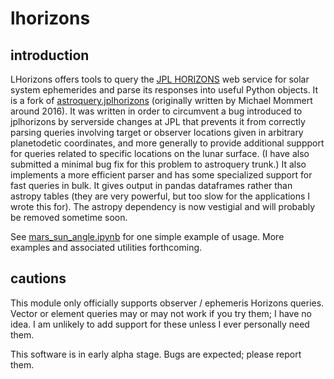 # lhorizons

## introduction

LHorizons offers tools to query the [JPL HORIZONS](https://ssd.jpl.nasa.gov/?horizons) web service for solar system ephemerides and parse its responses into useful Python objects. It is a fork of [astroquery.jplhorizons](https://github.com/astropy/astroquery/tree/master/astroquery/jplhorizons) (originally written by Michael Mommert around 2016). It was written in order to circumvent a bug introduced to jplhorizons by serverside changes at JPL that prevents it from correctly parsing queries involving target or observer locations given in arbitrary planetodetic coordinates, and more generally to provide additional suppport for queries related to specific locations on the lunar surface. (I have also submitted a minimal bug fix for this problem to astroquery trunk.) It also implements a more efficient parser and has some specialized support for fast queries in bulk. It gives output in pandas dataframes rather than astropy tables (they are very powerful, but too slow for the applications I wrote this for). The astropy dependency is now vestigial and will probably be removed sometime soon.

See [mars_sun_angle.ipynb](src/mars_sun_angle.ipynb) for one simple example of usage. More examples and associated utilities forthcoming.

## cautions

This module only officially supports observer / ephemeris Horizons queries. Vector or element queries may or may not work if you try them; I have no idea. I am unlikely to add support for these unless I ever personally need them. 

This software is in early alpha stage. Bugs are expected; please report them. 
